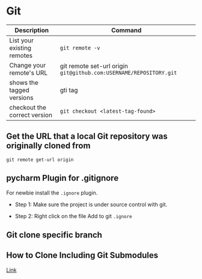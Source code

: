 # Git

 Description | Command
------------|-----
 List your existing remotes |  `git remote -v`
 Change your remote's URL | git remote set-url origin `git@github.com:USERNAME/REPOSITORY.git`
 shows the tagged versions | gti tag
 checkout the correct version | `git checkout <latest-tag-found>`

## Get the URL that a local Git repository was originally cloned from

```
git remote get-url origin
```


## pycharm Plugin for .gitignore

For newbie install the `.ignore` plugin.

* Step 1: Make sure the project is under source control with git.

* Step 2: Right click on the file Add to git `.ignore`


## Git clone specific branch

## How to Clone Including Git Submodules

[Link](https://www.w3docs.com/snippets/git/how-to-clone-including-submodules.html)